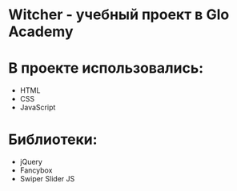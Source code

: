 # Witcher - учебный проект в Glo Academy

# В проекте использовались: 
- HTML
- CSS
- JavaScript

# Библиотеки:
- jQuery
- Fancybox
- Swiper Slider JS
